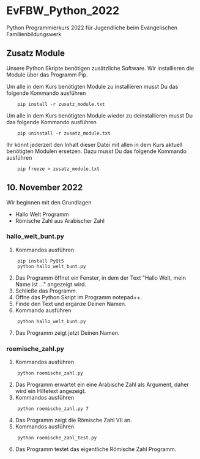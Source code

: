 # EvFBW_Python_2022
Python Programmierkurs 2022 für Jugendliche beim Evangelischen Familienbildungswerk

## Zusatz Module
Unsere Python Skripte benötigen zusätzliche Software.
Wir installieren die Module über das Programm Pip.

Um alle in dem Kurs benötigten Module zu installieren
musst Du das folgende Kommando ausführen
```
    pip install -r zusatz_module.txt
```

Um alle in dem Kurs benötigten Module wieder zu deinstallieren
musst Du das folgende Kommando ausführen
```
    pip uninstall -r zusatz_module.txt
```

Ihr könnt jederzeit den Inhalt dieser Datei 
mit allen in dem Kurs aktuell benötigten Modulen ersetzen.
Dazu musst Du das folgende Kommando ausführen
```
    pip freeze > zusatz_module.txt
```


## 10. November 2022
Wir beginnen mit den Grundlagen
- Hallo Welt Programm
- Römische Zahl aus Arabischer Zahl

### hallo_welt_bunt.py
1. Kommandos ausführen
```
    pip install PyQt5
    python hallo_welt_bunt.py
```
2. Das Programm öffnet ein Fenster,
in dem der Text "Hallo Welt, mein Name ist ..." angezeigt wird.
1. Schließe das Programm.
1. Öffne das Python Skript im Programm notepad++.
1. Finde den Text und ergänze Deinen Namen.
1. Kommando ausführen
```
    python hallo_welt_bunt.py
```
7. Das Programm zeigt jetzt Deinen Namen.

### roemische_zahl.py
1. Kommandos ausführen
```
    python roemische_zahl.py
```
2. Das Programm erwartet ein eine Arabische Zahl als Argument,
daher wird ein Hilfetext angezeigt.
1. Kommandos ausführen
```
    python roemische_zahl.py 7
```
4. Das Programm zeigt die Römische Zahl VII an.
1. Kommandos ausführen
```
    python roemische_zahl_test.py
```
6. Das Programm testet das eigentliche Römische Zahl Programm.
